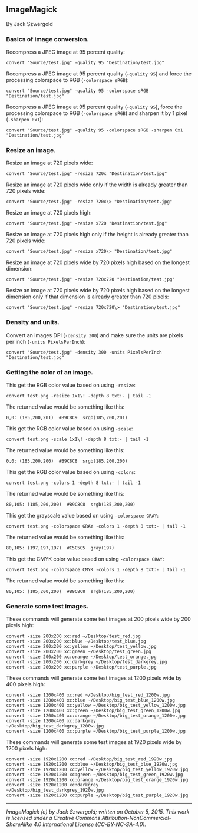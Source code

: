 ## ImageMagick

By Jack Szwergold

### Basics of image conversion.

Recompress a JPEG image at 95 percent quality:

	convert "Source/test.jpg" -quality 95 "Destination/test.jpg"

Recompress a JPEG image at 95 percent quality (`-quality 95`) and force the processing colorspace to RGB (`-colorspace sRGB`):

	convert "Source/test.jpg" -quality 95 -colorspace sRGB "Destination/test.jpg"

Recompress a JPEG image at 95 percent quality (`-quality 95`), force the processing colorspace to RGB (`-colorspace sRGB`) and sharpen it by 1 pixel (`-sharpen 0x1`):

	convert "Source/test.jpg" -quality 95 -colorspace sRGB -sharpen 0x1 "Destination/test.jpg"

### Resize an image.

Resize an image at 720 pixels wide:

    convert "Source/test.jpg" -resize 720x "Destination/test.jpg"

Resize an image at 720 pixels wide only if the width is already greater than 720 pixels wide:

    convert "Source/test.jpg" -resize 720x\> "Destination/test.jpg"

Resize an image at 720 pixels high:

    convert "Source/test.jpg" -resize x720 "Destination/test.jpg"

Resize an image at 720 pixels high only if the height is already greater than 720 pixels wide:

    convert "Source/test.jpg" -resize x720\> "Destination/test.jpg"

Resize an image at 720 pixels wide by 720 pixels high based on the longest dimension:

    convert "Source/test.jpg" -resize 720x720 "Destination/test.jpg"

Resize an image at 720 pixels wide by 720 pixels high based on the longest dimension only if that dimension is already greater than 720 pixels:

    convert "Source/test.jpg" -resize 720x720\> "Destination/test.jpg"

### Density and units.

Convert an images DPI (`-density 300`) and make sure the units are pixels per inch (`-units PixelsPerInch`):

    convert "Source/test.jpg" -density 300 -units PixelsPerInch "Destination/test.jpg"

### Getting the color of an image.

This get the RGB color value based on using `-resize`:

    convert test.png -resize 1x1\! -depth 8 txt:- | tail -1

The returned value would be something like this:

    0,0: (185,200,201)  #B9C8C9  srgb(185,200,201)

This get the RGB color value based on using `-scale`:

    convert test.png -scale 1x1\! -depth 8 txt:- | tail -1

The returned value would be something like this:

    0,0: (185,200,200)  #B9C8C8  srgb(185,200,200)

This get the RGB color value based on using `-colors`:

    convert test.png -colors 1 -depth 8 txt:- | tail -1

The returned value would be something like this:

    80,105: (185,200,200)  #B9C8C8  srgb(185,200,200)

This get the grayscale value based on using `-colorspace GRAY`:

    convert test.png -colorspace GRAY -colors 1 -depth 8 txt:- | tail -1

The returned value would be something like this:

    80,105: (197,197,197)  #C5C5C5  gray(197)

This get the CMYK color value based on using `-colorspace GRAY`:

    convert test.png -colorspace CMYK -colors 1 -depth 8 txt:- | tail -1

The returned value would be something like this:

    80,105: (185,200,200)  #B9C8C8  srgb(185,200,200)

### Generate some test images.

These commands will generate some test images at 200 pixels wide by 200 pixels high:

	convert -size 200x200 xc:red ~/Desktop/test_red.jpg
	convert -size 200x200 xc:blue ~/Desktop/test_blue.jpg
	convert -size 200x200 xc:yellow ~/Desktop/test_yellow.jpg
	convert -size 200x200 xc:green ~/Desktop/test_green.jpg
	convert -size 200x200 xc:orange ~/Desktop/test_orange.jpg
	convert -size 200x200 xc:darkgrey ~/Desktop/test_darkgrey.jpg
	convert -size 200x200 xc:purple ~/Desktop/test_purple.jpg

These commands will generate some test images at 1200 pixels wide by 400 pixels high:

	convert -size 1200x400 xc:red ~/Desktop/big_test_red_1200w.jpg
	convert -size 1200x400 xc:blue ~/Desktop/big_test_blue_1200w.jpg
	convert -size 1200x400 xc:yellow ~/Desktop/big_test_yellow_1200w.jpg
	convert -size 1200x400 xc:green ~/Desktop/big_test_green_1200w.jpg
	convert -size 1200x400 xc:orange ~/Desktop/big_test_orange_1200w.jpg
	convert -size 1200x400 xc:darkgrey ~/Desktop/big_test_darkgrey_1200w.jpg
	convert -size 1200x400 xc:purple ~/Desktop/big_test_purple_1200w.jpg

These commands will generate some test images at 1920 pixels wide by 1200 pixels high:

	convert -size 1920x1200 xc:red ~/Desktop/big_test_red_1920w.jpg
	convert -size 1920x1200 xc:blue ~/Desktop/big_test_blue_1920w.jpg
	convert -size 1920x1200 xc:yellow ~/Desktop/big_test_yellow_1920w.jpg
	convert -size 1920x1200 xc:green ~/Desktop/big_test_green_1920w.jpg
	convert -size 1920x1200 xc:orange ~/Desktop/big_test_orange_1920w.jpg
	convert -size 1920x1200 xc:darkgrey ~/Desktop/big_test_darkgrey_1920w.jpg
	convert -size 1920x1200 xc:purple ~/Desktop/big_test_purple_1920w.jpg

***

*ImageMagick (c) by Jack Szwergold; written on October 5, 2015. This work is licensed under a Creative Commons Attribution-NonCommercial-ShareAlike 4.0 International License (CC-BY-NC-SA-4.0).*

